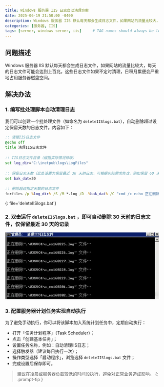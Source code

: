 ```yaml
---
title: Windows 服务器 IIS 日志自动清理方案
date: 2025-06-19 21:50:00 -0400
description: Windows 服务器 IIS 默认每天都会生成日志文件，如果网站的流量比较大，每天的日志文件可能会达到上百兆，这些日志文件如果不定时清理，日积月累便会严重地占用服务器磁盘空间。
categories: [服务器, IIS]
tags: [server, windows server, iis]     # TAG names should always be lowercase
---
```


## 问题描述

Windows 服务器 IIS 默认每天都会生成日志文件，如果网站的流量比较大，每天的日志文件可能会达到上百兆，这些日志文件如果不定时清理，日积月累便会严重地占用服务器磁盘空间。

## 解决办法

### 1. 编写批处理脚本自动清理日志

我们可以创建一个批处理文件（如命名为 `deleteIISlogs.bat`），自动删除超过设定保留天数的日志文件。内容如下：

```bat
:: 清理IIS日志文件
@echo off
title 清理IIS日志文件

:: IIS日志文件目录（根据实际情况修改）
set log_dir="C:\inetpub\logs\LogFiles"

:: 保留日志天数（此处设置为保留最近 30 天的日志，可根据实际需求修改，例如保留 60 天的日志将其改为 set bak_dat=60）
set bak_dat=30

:: 删除超过指定天数的日志文件
forfiles /p %log_dir% /S /M *.log /D -%bak_dat% /C "cmd /c echo 正在删除@relpath 文件… & echo. & del @file"
```
{: file='deleteIISlogs.bat'}

### 2. 双击运行 `deleteIISlogs.bat` ，即可自动删除 30 天前的日志文件，仅保留最近 30 天的记录

![delete iis logs](/assets/images/20250619/deleteIISlog.webp)

### 3. 配置服务器计划任务实现自动执行

为了避免手动执行，你可以将该脚本加入系统计划任务中，定期自动执行：

- 打开「任务计划程序」（Task Scheduler）；
- 点击「创建基本任务」；
- 设置任务名称，例如：自动清理IIS日志；
- 选择触发器（建议每日执行一次）；
- 操作类型选择「启动程序」，浏览选择 `deleteIISlogs.bat` 文件；
- 完成设置后保存即可。

> 建议在凌晨或服务器负载较低的时间段执行，避免对正常业务造成影响。
{: .prompt-tip }
